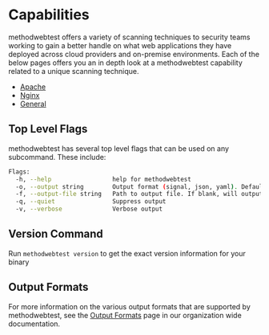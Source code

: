 # Capabilities

methodwebtest offers a variety of scanning techniques to security teams working to gain a better handle on what web applications they have deployed across cloud providers and on-premise environments. Each of the below pages offers you an in depth look at a methodwebtest capability related to a unique scanning technique.

- [Apache](apache.md)
- [Nginx](nginx.md)
- [General](general.md)

## Top Level Flags

methodwebtest has several top level flags that can be used on any subcommand. These include:

```bash
Flags:
  -h, --help                 help for methodwebtest
  -o, --output string        Output format (signal, json, yaml). Default value is signal (default "signal")
  -f, --output-file string   Path to output file. If blank, will output to STDOUT
  -q, --quiet                Suppress output
  -v, --verbose              Verbose output
```

## Version Command

Run `methodwebtest version` to get the exact version information for your binary

## Output Formats

For more information on the various output formats that are supported by methodwebtest, see the [Output Formats](https://method-security.github.io/docs/output.html) page in our organization wide documentation.
